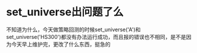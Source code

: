 # set_universe出问题了么

不知道为什么，今天做策略回测的时候set_universe('A')和set_universe('HS300')都没有办法运行成功，而且报的错误也不相同，是不是因为今天早上维护完，更改了什么东西，挺急的